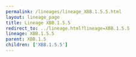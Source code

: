 ```yaml
---
permalink: /lineages/lineage_XBB.1.5.5.html
layout: lineage_page
title: Lineage XBB.1.5.5
redirect_to: ../lineage.html?lineage=XBB.1.5.5
lineage: XBB.1.5.5
parent: XBB.1.5
children: ['XBB.1.5.5']
---
```

